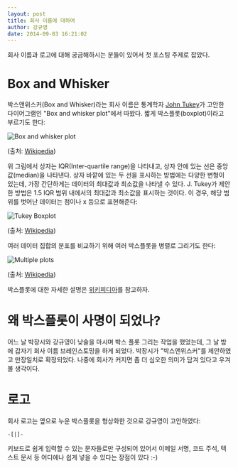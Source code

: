 ```yaml
---
layout: post
title: 회사 이름에 대하여
author: 강규영
date: 2014-09-03 16:21:02
---
```

회사 이름과 로고에 대해 궁금해하시는 분들이 있어서 첫 포스팅 주제로 잡았다.


# Box and Whisker

박스앤위스커(Box and Whisker)라는 회사 이름은 통계학자 [John Tukey](http://en.wikipedia.org/wiki/John_W._Tukey)가
고안한 다이어그램인 "Box and whisker plot"에서 따왔다. 짧게 박스플롯(boxplot)이라고 부르기도 한다:

![Box and whisker plot](http://upload.wikimedia.org/wikipedia/commons/5/55/Box-Plot_mit_Min-Max_Abstand.png)

(출처: [Wikipedia](http://en.wikipedia.org/wiki/File:Box-Plot_mit_Min-Max_Abstand.png))

위 그림에서 상자는 IQR(Inter-quartile range)을 나타내고, 상자 안에 있는 선은 중앙값(median)을 나타낸다. 상자 바깥에
있는 두 선을 표시하는 방법에는 다양한 변형이 있는데, 가장 간단하게는 데이터의 최대값과 최소값을
나타낼 수 있다. J. Tukey가 제안한 방법은 1.5 IQR 범위 내에서의 최대값과 최소값을 표시하는
것이다. 이 경우, 해당 범위를 벗어난 데이터는 점이나 x 등으로 표현해준다:

![Tukey Boxplot](http://upload.wikimedia.org/wikipedia/commons/2/2b/Box-Plot_mit_Interquartilsabstand.png)

(출처: [Wikipedia](http://en.wikipedia.org/wiki/File:Box-Plot_mit_Interquartilsabstand.png))

여러 데이터 집합의 분포를 비교하기 위해 여러 박스플롯을 병렬로 그리기도 한다:

![Multiple plots](http://upload.wikimedia.org/wikipedia/commons/thumb/f/fa/Michelsonmorley-boxplot.svg/432px-Michelsonmorley-boxplot.svg.png)

(출처: [Wikipedia](http://en.wikipedia.org/wiki/Box_plot))

박스플롯에 대한 자세한 설명은 [위키피디아](http://en.wikipedia.org/wiki/Box_plot)를
참고하자.


# 왜 박스플롯이 사명이 되었나?

어느 날 박장시와 강규영이 낮술을 마시며 박스 플롯 그리는 작업을 했었는데, 그 날 밤에 갑자기 회사
이름 브레인스토밍을 하게 되었다. 박장시가 "박스앤위스커"를 제안하였고 만장일치로 확정되었다. 나중에
회사가 커지면 좀 더 심오한 의미가 담겨 있다고 우겨볼 생각이다.


# 로고

회사 로고는 옆으로 누운 박스플롯을 형상화한 것으로 강규영이 고안하였다:

    -[|]-

키보드로 쉽게 입력할 수 있는 문자들로만 구성되어 있어서 이메일 서명, 코드 주석, 텍스트 문서 등
어디에나 쉽게 넣을 수 있다는 장점이 있다 :-)
